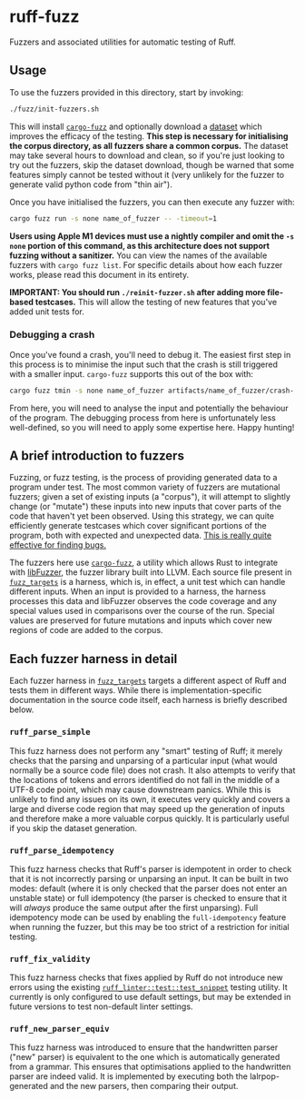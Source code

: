 # ruff-fuzz

Fuzzers and associated utilities for automatic testing of Ruff.

## Usage

To use the fuzzers provided in this directory, start by invoking:

```bash
./fuzz/init-fuzzers.sh
```

This will install [`cargo-fuzz`](https://github.com/rust-fuzz/cargo-fuzz) and optionally download a
[dataset](https://zenodo.org/record/3628784) which improves the efficacy of the testing.
**This step is necessary for initialising the corpus directory, as all fuzzers share a common
corpus.**
The dataset may take several hours to download and clean, so if you're just looking to try out the
fuzzers, skip the dataset download, though be warned that some features simply cannot be tested
without it (very unlikely for the fuzzer to generate valid python code from "thin air").

Once you have initialised the fuzzers, you can then execute any fuzzer with:

```bash
cargo fuzz run -s none name_of_fuzzer -- -timeout=1
```

**Users using Apple M1 devices must use a nightly compiler and omit the `-s none` portion of this
command, as this architecture does not support fuzzing without a sanitizer.**
You can view the names of the available fuzzers with `cargo fuzz list`.
For specific details about how each fuzzer works, please read this document in its entirety.

**IMPORTANT: You should run `./reinit-fuzzer.sh` after adding more file-based testcases.** This will
allow the testing of new features that you've added unit tests for.

### Debugging a crash

Once you've found a crash, you'll need to debug it.
The easiest first step in this process is to minimise the input such that the crash is still
triggered with a smaller input.
`cargo-fuzz` supports this out of the box with:

```bash
cargo fuzz tmin -s none name_of_fuzzer artifacts/name_of_fuzzer/crash-...
```

From here, you will need to analyse the input and potentially the behaviour of the program.
The debugging process from here is unfortunately less well-defined, so you will need to apply some
expertise here.
Happy hunting!

## A brief introduction to fuzzers

Fuzzing, or fuzz testing, is the process of providing generated data to a program under test.
The most common variety of fuzzers are mutational fuzzers; given a set of existing inputs (a
"corpus"), it will attempt to slightly change (or "mutate") these inputs into new inputs that cover
parts of the code that haven't yet been observed.
Using this strategy, we can quite efficiently generate testcases which cover significant portions of
the program, both with expected and unexpected data.
[This is really quite effective for finding bugs.](https://github.com/rust-fuzz/trophy-case)

The fuzzers here use [`cargo-fuzz`](https://github.com/rust-fuzz/cargo-fuzz), a utility which allows
Rust to integrate with [libFuzzer](https://llvm.org/docs/LibFuzzer.html), the fuzzer library built
into LLVM.
Each source file present in [`fuzz_targets`](fuzz_targets) is a harness, which is, in effect, a unit
test which can handle different inputs.
When an input is provided to a harness, the harness processes this data and libFuzzer observes the
code coverage and any special values used in comparisons over the course of the run.
Special values are preserved for future mutations and inputs which cover new regions of code are
added to the corpus.

## Each fuzzer harness in detail

Each fuzzer harness in [`fuzz_targets`](fuzz_targets) targets a different aspect of Ruff and tests
them in different ways. While there is implementation-specific documentation in the source code
itself, each harness is briefly described below.

### `ruff_parse_simple`

This fuzz harness does not perform any "smart" testing of Ruff; it merely checks that the parsing
and unparsing of a particular input (what would normally be a source code file) does not crash.
It also attempts to verify that the locations of tokens and errors identified do not fall in the
middle of a UTF-8 code point, which may cause downstream panics.
While this is unlikely to find any issues on its own, it executes very quickly and covers a large
and diverse code region that may speed up the generation of inputs and therefore make a more
valuable corpus quickly.
It is particularly useful if you skip the dataset generation.

### `ruff_parse_idempotency`

This fuzz harness checks that Ruff's parser is idempotent in order to check that it is not
incorrectly parsing or unparsing an input.
It can be built in two modes: default (where it is only checked that the parser does not enter an
unstable state) or full idempotency (the parser is checked to ensure that it will _always_ produce
the same output after the first unparsing).
Full idempotency mode can be used by enabling the `full-idempotency` feature when running the
fuzzer, but this may be too strict of a restriction for initial testing.

### `ruff_fix_validity`

This fuzz harness checks that fixes applied by Ruff do not introduce new errors using the existing
[`ruff_linter::test::test_snippet`](../crates/ruff_linter/src/test.rs) testing utility.
It currently is only configured to use default settings, but may be extended in future versions to
test non-default linter settings.

### `ruff_new_parser_equiv`

This fuzz harness was introduced to ensure that the handwritten parser ("new" parser) is
equivalent to the one which is automatically generated from a grammar.
This ensures that optimisations applied to the handwritten parser are indeed valid.
It is implemented by executing both the lalrpop-generated and the new parsers, then comparing
their output.

